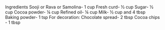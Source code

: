 Ingredients
Sooji or Rava or Samolina- 1 cup
Fresh curd- ½ cup
Sugar- ½ cup
Cocoa powder- ¼ cup
Refined oil- ¼ cup
Milk- ½ cup and 4 tbsp
Baking powder- 1 tsp
For decoration:
Chocolate spread- 2 tbsp
Cocoa chips - 1 tbsp